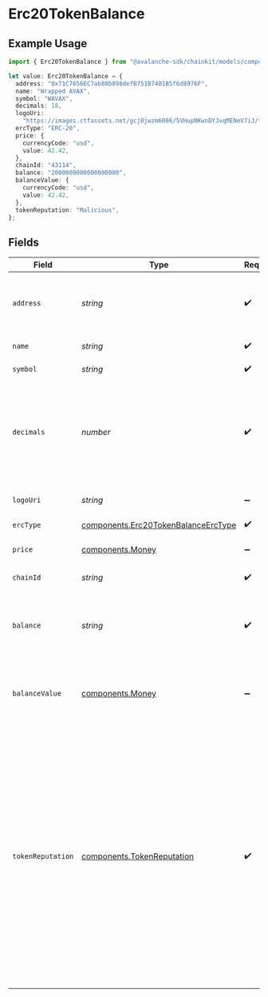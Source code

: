 # Erc20TokenBalance

## Example Usage

```typescript
import { Erc20TokenBalance } from "@avalanche-sdk/chainkit/models/components";

let value: Erc20TokenBalance = {
  address: "0x71C7656EC7ab88b098defB751B7401B5f6d8976F",
  name: "Wrapped AVAX",
  symbol: "WAVAX",
  decimals: 18,
  logoUri:
    "https://images.ctfassets.net/gcj8jwzm6086/5VHupNKwnDYJvqMENeV7iJ/fdd6326b7a82c8388e4ee9d4be7062d4/avalanche-avax-logo.svg",
  ercType: "ERC-20",
  price: {
    currencyCode: "usd",
    value: 42.42,
  },
  chainId: "43114",
  balance: "2000000000000000000",
  balanceValue: {
    currencyCode: "usd",
    value: 42.42,
  },
  tokenReputation: "Malicious",
};
```

## Fields

| Field                                                                                                                                                                                                                                                                                                                            | Type                                                                                                                                                                                                                                                                                                                             | Required                                                                                                                                                                                                                                                                                                                         | Description                                                                                                                                                                                                                                                                                                                      | Example                                                                                                                                                                                                                                                                                                                          |
| -------------------------------------------------------------------------------------------------------------------------------------------------------------------------------------------------------------------------------------------------------------------------------------------------------------------------------- | -------------------------------------------------------------------------------------------------------------------------------------------------------------------------------------------------------------------------------------------------------------------------------------------------------------------------------- | -------------------------------------------------------------------------------------------------------------------------------------------------------------------------------------------------------------------------------------------------------------------------------------------------------------------------------- | -------------------------------------------------------------------------------------------------------------------------------------------------------------------------------------------------------------------------------------------------------------------------------------------------------------------------------- | -------------------------------------------------------------------------------------------------------------------------------------------------------------------------------------------------------------------------------------------------------------------------------------------------------------------------------- |
| `address`                                                                                                                                                                                                                                                                                                                        | *string*                                                                                                                                                                                                                                                                                                                         | :heavy_check_mark:                                                                                                                                                                                                                                                                                                               | A wallet or contract address in mixed-case checksum encoding.                                                                                                                                                                                                                                                                    | 0x71C7656EC7ab88b098defB751B7401B5f6d8976F                                                                                                                                                                                                                                                                                       |
| `name`                                                                                                                                                                                                                                                                                                                           | *string*                                                                                                                                                                                                                                                                                                                         | :heavy_check_mark:                                                                                                                                                                                                                                                                                                               | The contract name.                                                                                                                                                                                                                                                                                                               | Wrapped AVAX                                                                                                                                                                                                                                                                                                                     |
| `symbol`                                                                                                                                                                                                                                                                                                                         | *string*                                                                                                                                                                                                                                                                                                                         | :heavy_check_mark:                                                                                                                                                                                                                                                                                                               | The contract symbol.                                                                                                                                                                                                                                                                                                             | WAVAX                                                                                                                                                                                                                                                                                                                            |
| `decimals`                                                                                                                                                                                                                                                                                                                       | *number*                                                                                                                                                                                                                                                                                                                         | :heavy_check_mark:                                                                                                                                                                                                                                                                                                               | The number of decimals the token uses. For example `6`, means to divide the token amount by `1000000` to get its user representation.                                                                                                                                                                                            | 18                                                                                                                                                                                                                                                                                                                               |
| `logoUri`                                                                                                                                                                                                                                                                                                                        | *string*                                                                                                                                                                                                                                                                                                                         | :heavy_minus_sign:                                                                                                                                                                                                                                                                                                               | The logo uri for the address.                                                                                                                                                                                                                                                                                                    | https://images.ctfassets.net/gcj8jwzm6086/5VHupNKwnDYJvqMENeV7iJ/fdd6326b7a82c8388e4ee9d4be7062d4/avalanche-avax-logo.svg                                                                                                                                                                                                        |
| `ercType`                                                                                                                                                                                                                                                                                                                        | [components.Erc20TokenBalanceErcType](../../models/components/erc20tokenbalanceerctype.md)                                                                                                                                                                                                                                       | :heavy_check_mark:                                                                                                                                                                                                                                                                                                               | N/A                                                                                                                                                                                                                                                                                                                              |                                                                                                                                                                                                                                                                                                                                  |
| `price`                                                                                                                                                                                                                                                                                                                          | [components.Money](../../models/components/money.md)                                                                                                                                                                                                                                                                             | :heavy_minus_sign:                                                                                                                                                                                                                                                                                                               | The token price, if available.                                                                                                                                                                                                                                                                                                   |                                                                                                                                                                                                                                                                                                                                  |
| `chainId`                                                                                                                                                                                                                                                                                                                        | *string*                                                                                                                                                                                                                                                                                                                         | :heavy_check_mark:                                                                                                                                                                                                                                                                                                               | The evm chain id.                                                                                                                                                                                                                                                                                                                | 43114                                                                                                                                                                                                                                                                                                                            |
| `balance`                                                                                                                                                                                                                                                                                                                        | *string*                                                                                                                                                                                                                                                                                                                         | :heavy_check_mark:                                                                                                                                                                                                                                                                                                               | The address balance for the token, in units specified by the `decimals` value for the contract.                                                                                                                                                                                                                                  | 2000000000000000000                                                                                                                                                                                                                                                                                                              |
| `balanceValue`                                                                                                                                                                                                                                                                                                                   | [components.Money](../../models/components/money.md)                                                                                                                                                                                                                                                                             | :heavy_minus_sign:                                                                                                                                                                                                                                                                                                               | The monetary value of the balance, if a price is available for the token.                                                                                                                                                                                                                                                        |                                                                                                                                                                                                                                                                                                                                  |
| `tokenReputation`                                                                                                                                                                                                                                                                                                                | [components.TokenReputation](../../models/components/tokenreputation.md)                                                                                                                                                                                                                                                         | :heavy_check_mark:                                                                                                                                                                                                                                                                                                               | Indicates the reputation of the token based on a security analysis. 'Benign' suggests the token is likely safe, while 'Malicious'  indicates potential security risks. This field is nullable and is only populated for tokens on the C-Chain. Possible values are 'Benign', 'Malicious', or null if the  reputation is unknown. | Malicious                                                                                                                                                                                                                                                                                                                        |